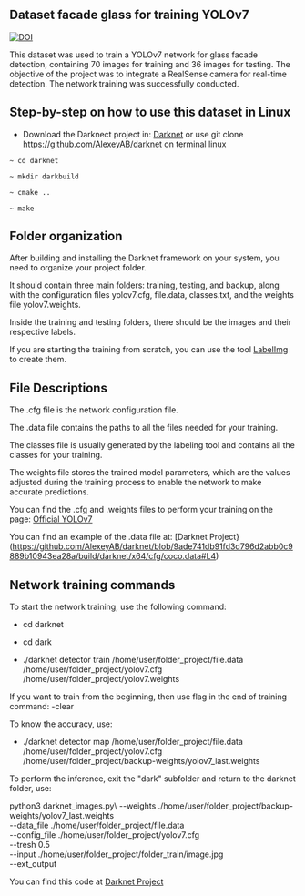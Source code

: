 ## Dataset facade glass for training YOLOv7

[![DOI](https://zenodo.org/badge/934472178.svg)](https://doi.org/10.5281/zenodo.14910653)

This dataset was used to train a YOLOv7 network for glass facade detection, containing 70 images for training and 36 images for testing. The objective of the project was to integrate a RealSense camera for real-time detection. The network training was successfully conducted.

## Step-by-step on how to use this dataset in Linux

- Download the Darknect project in:  [Darknet](https://github.com/AlexeyAB/darknet) or use git clone https://github.com/AlexeyAB/darknet on terminal linux


<!DOCTYPE html>
<html lang="pt-br">
<head>
    <meta charset="UTF-8">
    <meta name="viewport" content="width=device-width, initial-scale=1.0">
    
</head>
<body>
    
    
    ~ cd darknet

    ~ mkdir darkbuild

    ~ cmake ..

    ~ make

</body>
</html>



## Folder organization

After building and installing the Darknet framework on your system, you need to organize your project folder.

It should contain three main folders: training, testing, and backup, along with the configuration files yolov7.cfg, file.data, classes.txt, and the weights file yolov7.weights.

Inside the training and testing folders, there should be the images and their respective labels.

If you are starting the training from scratch, you can use the tool [LabelImg](https://github.com/HumanSignal/labelImg.git) to create them.


## File Descriptions

The .cfg file is the network configuration file.

The .data file contains the paths to all the files needed for your training.

The classes file is usually generated by the labeling tool and contains all the classes for your training.

The weights file stores the trained model parameters, which are the values adjusted during the training process to enable the network to make accurate predictions.

You can find the .cfg and .weights files to perform your training on the page: [Official YOLOv7](https://github.com/pjreddie/darknet/issues/2557)

You can find an example of the .data file at: [Darknet Project}(https://github.com/AlexeyAB/darknet/blob/9ade741db91fd3d796d2abb0c9889b10943ea28a/build/darknet/x64/cfg/coco.data#L4)

## Network training commands

To start the network training, use the following command:

- cd darknet

- cd dark

- ./darknet detector train /home/user/folder_project/file.data /home/user/folder_project/yolov7.cfg /home/user/folder_project/yolov7.weights

If you want to train from the beginning, then use flag in the end of training command: -clear 

To know the accuracy, use:

- ./darknet detector map /home/user/folder_project/file.data /home/user/folder_project/yolov7.cfg /home/user/folder_project/backup-weights/yolov7_last.weights

To perform the inference, exit the "dark" subfolder and return to the darknet folder, use:

python3 darknet_images.py\ 
--weights ./home/user/folder_project/backup-weights/yolov7_last.weights\
--data_file ./home/user/folder_project/file.data\
--config_file ./home/user/folder_project/yolov7.cfg\
--tresh 0.5\
--input ./home/user/folder_project/folder_train/image.jpg\
--ext_output

You can find this code at [Darknet Project](https://github.com/AlexeyAB/darknet/blob/9ade741db91fd3d796d2abb0c9889b10943ea28a/darknet_images.py#L85)

